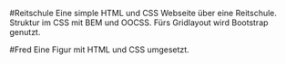 #Reitschule
Eine simple HTML und CSS Webseite über eine Reitschule. Struktur im CSS mit BEM und OOCSS. Fürs Gridlayout wird Bootstrap genutzt.

#Fred 
Eine Figur mit HTML und CSS umgesetzt. 